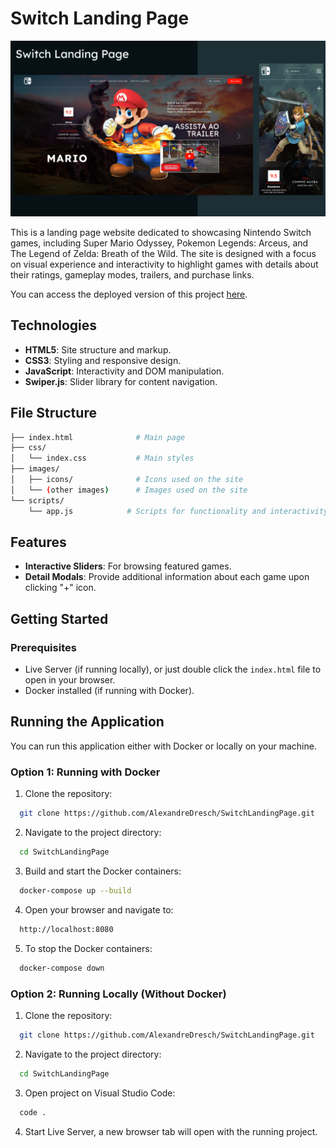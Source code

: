 # Switch Landing Page

![cover](.github/image.png?style=flat)

This is a landing page website dedicated to showcasing Nintendo Switch games, including Super Mario Odyssey, Pokemon Legends: Arceus, and The Legend of Zelda: Breath of the Wild. The site is designed with a focus on visual experience and interactivity to highlight games with details about their ratings, gameplay modes, trailers, and purchase links.

You can access the deployed version of this project [here](https://alexandredresch.github.io/SwitchLandingPage/).

## Technologies

- **HTML5**: Site structure and markup.
- **CSS3**: Styling and responsive design.
- **JavaScript**: Interactivity and DOM manipulation.
- **Swiper.js**: Slider library for content navigation.

## File Structure

```bash
├── index.html              # Main page
├── css/
│   └── index.css           # Main styles
├── images/
│   ├── icons/              # Icons used on the site
│   └── (other images)      # Images used on the site
└── scripts/
    └── app.js            # Scripts for functionality and interactivity
```

## Features

- **Interactive Sliders**: For browsing featured games.
- **Detail Modals**: Provide additional information about each game upon clicking "+" icon.

## Getting Started

### Prerequisites

- Live Server (if running locally), or just double click the `index.html` file to open in your browser.
- Docker installed (if running with Docker).

## Running the Application

You can run this application either with Docker or locally on your machine.

### Option 1: Running with Docker

1. Clone the repository:

```bash
  git clone https://github.com/AlexandreDresch/SwitchLandingPage.git
```

2. Navigate to the project directory:

```bash
  cd SwitchLandingPage
```

3. Build and start the Docker containers:

```bash
  docker-compose up --build
```

4. Open your browser and navigate to:

```bash
  http://localhost:8080
```

5. To stop the Docker containers:

```bash
  docker-compose down
```

### Option 2: Running Locally (Without Docker)

1. Clone the repository:

```bash
  git clone https://github.com/AlexandreDresch/SwitchLandingPage.git
```

2. Navigate to the project directory:

```bash
  cd SwitchLandingPage
```

3. Open project on Visual Studio Code:

```bash
  code .
```

4. Start Live Server, a new browser tab will open with the running project.